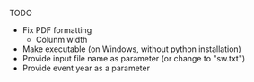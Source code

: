 TODO

* Fix PDF formatting
  * Colunm width
* Make executable (on Windows, without python installation)
* Provide input file name as parameter (or change to "sw.txt")
* Provide event year as a parameter